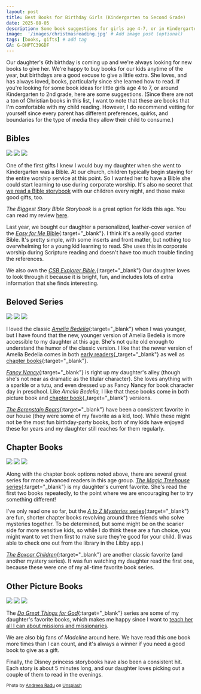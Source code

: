 ```yaml
---
layout: post
title: Best Books for Birthday Girls (Kindergarten to Second Grade)
date: 2025-08-05
description: Some book suggestions for girls age 4-7, or in Kindergarten through 2nd grade.  # Add post description (optional)
image:  '/images/christmasreading.jpg' # Add image post (optional)
tags: [books, gifts] # add tag
GA: G-DHPTC39GDF
---
```

Our daughter's 6th birthday is coming up and we're always looking for new books to give her. We're happy to buy books for our kids anytime of the year, but birthdays are a good excuse to give a little extra. She loves, and has always loved, books, particularly since she learned how to read. If you're looking for some book ideas for little girls age 4 to 7, or around Kindergarten to 2nd grade, here are some suggestions. (Since there are not a ton of Christian books in this list, I want to note that these are books that I'm comfortable with my child reading. However, I do recommend vetting for yourself since every parent has different preferences, quirks, and boundaries for the type of media they allow their child to consume.)

## Bibles
<div class="gallery-box">
  <div class="gallery">
    <a href="https://amzn.to/45lI75k" target="blank"><img src="/images/biggeststory.png"></a>
    <a href="https://amzn.to/4gfMyCM" target="blank"><img src="/images/easyforme.jpg"></a>
    <a href="https://amzn.to/4g5G0GU" target="blank"><img src="/images/explorer.jpg"></a>
  </div>
</div>

One of the first gifts I knew I would buy my daughter when she went to Kindergarten was a Bible. At our church, children typically begin staying for the entire worship service at this point. So I wanted her to have a Bible she could start learning to use during corporate worship. It's also no secret that [we read a Bible storybook](https://www.meredithcook.net/how-we-do-family-worship) with our children every night, and those make good gifts, too. 

*The Biggest Story Bible Storybook* is a great option for kids this age. You can read my review [here](https://www.meredithcook.net/the-biggest-story-bible-storybook-review).

Last year, we bought our daughter a personalized, leather-cover version of the [*Easy for Me* Bible](https://amzn.to/3ViJEoP){:target="_blank"}. I think it's a really good starter Bible. It's pretty simple, with some inserts and front matter, but nothing too overwhelming for a young kid learning to read. She uses this in corporate worship during Scripture reading and doesn't have too much trouble finding the references. 

We also own the [*CSB Explorer Bible*.](https://amzn.to/4g5G0GU){:target="_blank"} Our daughter loves to look through it because it is bright, fun, and includes lots of extra information that she finds interesting. 

## Beloved Series

<div class="gallery-box">
  <div class="gallery">
    <a href="https://amzn.to/45lvgA8" target="blank"><img src="/images/ameliabedelia.jpg"></a>
    <a href="https://amzn.to/3Hj2lEQ" target="blank"><img src="/images/fancynancy2.jpg"></a>
    <a href="https://amzn.to/3H7duZv" target="blank"><img src="/images/berenstainbears.jpg"></a>
  </div>
</div>

I loved the classic [*Amelia Bedelia*](https://amzn.to/3Hgb9vk){:target="_blank"} when I was younger, but I have found that the new, younger version of Amelia Bedelia is more accessible to my daughter at this age. She's not quite old enough to understand the humor of the classic version. I like that the newer version of Amelia Bedelia comes in both [early readers](https://amzn.to/4fofXLO){_target="_blank"} as well as [chapter books](https://amzn.to/4onQ7vr){:target="_blank"}. 

[*Fancy Nancy*](https://amzn.to/4flqAii){:target="_blank"} is right up my daughter's alley (though she's not near as dramatic as the titular character). She loves anything with a sparkle or a tutu, and even dressed up as Fancy Nancy for book character day in preschool. Like *Amelia Bedelia,* I like that these books come in both picture book and [chapter book](https://amzn.to/4lWobND){_target="_blank"} versions.

[*The Berenstain Bears*](https://amzn.to/4mt0nkc){:target="_blank"} have been a consistent favorite in our house (they were some of my favorite as a kid, too). While these might not be the most fun birthday-party books, both of my kids have enjoyed these for years and my daughter still reaches for them regularly.

## Chapter Books

<div class="gallery-box">
  <div class="gallery">
    <a href="https://amzn.to/3Ub1AAL" target="blank"><img src="/images/magictreehouse.jpg"></a>
    <a href="https://amzn.to/4ld3oEa" target="blank"><img src="/images/absentauthor.jpg"></a>
    <a href="https://amzn.to/4m1aRYb" target="blank"><img src="/images/boxcar.jpg"></a>
  </div>
</div>

Along with the chapter book options noted above, there are several great series for more advanced readers in this age group. [*The Magic Treehouse* series](https://amzn.to/4okdl5w){:target="_blank"} is my daughter's current favorite. She's read the first two books repeatedly, to the point where we are encouraging her to try something different!

I've only read one so far, but the [*A to Z Mysteries* series](https://amzn.to/4mcj6Rp){:target="_blank"} are fun, shorter chapter books revolving around three friends who solve mysteries together. To be determined, but some might be on the scarier side for more sensitive kids, so while I do think these are a fun choice, you might want to vet them first to make sure they're good for your child. (I was able to check one out from the library in the Libby app.)  

[*The Boxcar Children*](https://amzn.to/45i27pA){:target="_blank"} are another classic favorite (and another mystery series). It was fun watching my daughter read the first one, because these were one of my all-time favorite book series. 

## Other Picture Books
<div class="gallery-box">
  <div class="gallery">
    <a href="https://amzn.to/452oRen" target="blank"><img src="/images/betsey.jpg"></a>
    <a href="https://amzn.to/4ljWgpL" target="blank"><img src="/images/madeline.jpg"></a>
    <a href="https://amzn.to/3UgOVfB" target="blank"><img src="/images/princess.jpg"></a>
  </div>
</div>

The [*Do Great Things for God*](https://amzn.to/3Zxj0L8){:target="_blank"} series are some of my daughter's favorite books, which makes me happy since I want to [teach her all I can about missions and missionaries](https://www.meredithcook.net/why-we-teach-our-kids-about-missions).

We are also big fans of *Madeline* around here. We have read this one book more times than I can count, and it's always a winner if you need a good book to give as a gift.

Finally, the Disney princess storybooks have also been a consistent hit. Each story is about 5 minutes long, and our daughter loves picking out a couple of them to read in the evenings. 


<sub>Photo by <a href="https://unsplash.com/@wildacvila?utm_content=creditCopyText&utm_medium=referral&utm_source=unsplash">Andreea Radu</a> on <a href="https://unsplash.com/photos/red-and-green-ceramic-mug-beside-book-9eUfhiJJhDc?utm_content=creditCopyText&utm_medium=referral&utm_source=unsplash">Unsplash</a></sub>